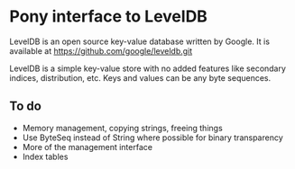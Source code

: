 Pony interface to LevelDB
=========================

LevelDB is an open source key-value database written by Google.
It is available at https://github.com/google/leveldb.git

LevelDB is a simple key-value store with no added features like
secondary indices, distribution, etc.  Keys and values can be
any byte sequences.

To do
-----

* Memory management, copying strings, freeing things
* Use ByteSeq instead of String where possible for binary transparency
* More of the management interface
* Index tables